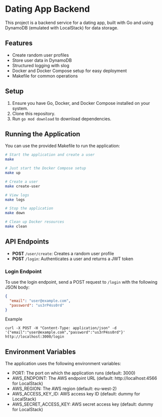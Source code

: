 # Dating App Backend

This project is a backend service for a dating app, built with Go and using DynamoDB (emulated with LocalStack) for data storage.

## Features

- Create random user profiles
- Store user data in DynamoDB
- Structured logging with slog
- Docker and Docker Compose setup for easy deployment
- Makefile for common operations

## Setup

1. Ensure you have Go, Docker, and Docker Compose installed on your system.
2. Clone this repository.
3. Run `go mod download` to download dependencies.

## Running the Application

You can use the provided Makefile to run the application:

```bash
# Start the application and create a user
make

# Just start the Docker Compose setup
make up

# Create a user
make create-user

# View logs
make logs

# Stop the application
make down

# Clean up Docker resources
make clean
```

## API Endpoints

- **POST** `/user/create`: Creates a random user profile
- **POST** `/login`: Authenticates a user and returns a JWT token

### Login Endpoint

To use the login endpoint, send a POST request to `/login` with the following JSON body:

```json
{
  "email": "user@example.com",
  "password": "us3rP4ss0rd"
}
```

Example

```
curl -X POST -H "Content-Type: application/json" -d '{"email":"user@example.com","password":"us3rP4ss0rd"}' http://localhost:3000/login
```

## Environment Variables

The application uses the following environment variables:

- PORT: The port on which the application runs (default: 3000)
- AWS_ENDPOINT: The AWS endpoint URL (default: http://localhost:4566 for LocalStack)
- AWS_REGION: The AWS region (default: eu-west-2)
- AWS_ACCESS_KEY_ID: AWS access key ID (default: dummy for LocalStack)
- AWS_SECRET_ACCESS_KEY: AWS secret access key (default: dummy for LocalStack)
